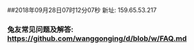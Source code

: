 ##2018年09月28日07时12分07秒 新址: 159.65.53.217
### 兔友常见问题及解答: https://github.com/wanggonging/d/blob/w/FAQ.md
